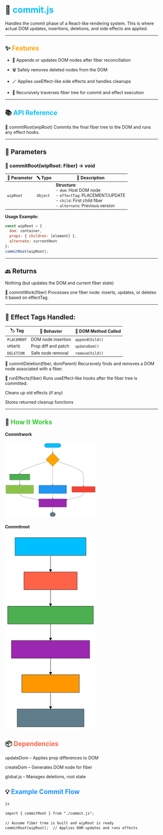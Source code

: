 # 🔧 <span style="color:#00bfff">commit.js</span>
Handles the commit phase of a React-like rendering system.
This is where actual DOM updates, insertions, deletions, and side effects are applied.

---
## ✨ <span style="color:#ffa500">Features</span>
- 🧱 Appends or updates DOM nodes after fiber reconciliation

- 🗑 Safely removes deleted nodes from the DOM

- 🪄 Applies useEffect-like side effects and handles cleanups

- 🔁 Recursively traverses fiber tree for commit and effect execution

---
## 📚 <span style="color:#00bfff">API Reference</span>
🔹 commitRoot(wipRoot)
Commits the final fiber tree to the DOM and runs any effect hooks.

---
## 📝 Parameters
### 🔹 commitRoot(wipRoot: Fiber) → void

| 🧩 Parameter | 🔤 Type   | 📄 Description                                                                 |
|-------------|----------|-------------------------------------------------------------------------------|
| `wipRoot`   | `Object` | **Structure**:<br>- `dom`: Host DOM node<br>- `effectTag`: PLACEMENT/UPDATE<br>- `child`: First child fiber<br>- `alternate`: Previous version |

**Usage Example:**
```javascript
const wipRoot = {
  dom: container,
  props: { children: [element] },
  alternate: currentRoot
};
commitRoot(wipRoot);
```

---
## 🔙 Returns
Nothing (but updates the DOM and current fiber state)

🔹 commitWork(fiber)
Processes one fiber node: inserts, updates, or deletes it based on effectTag.

---
## 🧩 Effect Tags Handled:


| 🏷 Tag       | 📄 Behavior                          | 🔧 DOM Method Called               |
|--------------|-------------------------------------|------------------------------------|
| `PLACEMENT`  | DOM node insertion                  | `appendChild()`                    |
| `UPDATE`     | Prop diff and patch                 | `updateDom()`                      |
| `DELETION`   | Safe node removal                   | `removeChild()`                    |

🔹 commitDeletion(fiber, domParent)
Recursively finds and removes a DOM node associated with a fiber.

🔹 runEffects(fiber)
Runs useEffect-like hooks after the fiber tree is committed.

Cleans up old effects (if any)

Stores returned cleanup functions

---
## 🧠 <span style="color:#32cd32">How It Works</span>
#### Commitwork
<img src="../../assets/commitwork.svg" alt="commit work Process" width="300"/>

#### Commitroot
<img src="../../assets/commitroot.svg" alt="commit root Process" width="300"/>

## 📦 <span style="color:#ff6347">Dependencies</span>
updateDom – Applies prop differences to DOM

createDom – Generates DOM node for fiber

global.js – Manages deletions, root state

## 💡 <span style="color:#1e90ff">Example Commit Flow</span>
```
js

import { commitRoot } from "./commit.js";

// Assume fiber tree is built and wipRoot is ready
commitRoot(wipRoot);  // Applies DOM updates and runs effects
```
